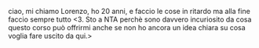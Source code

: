 
ciao, mi chiamo Lorenzo, ho 20 anni, e faccio le cose in ritardo ma alla fine faccio sempre tutto <3. Sto a NTA perchè sono davvero incuriosito da cosa questo corso può offrirmi anche se non ho ancora un idea chiara 
su cosa voglia fare uscito da qui.>


